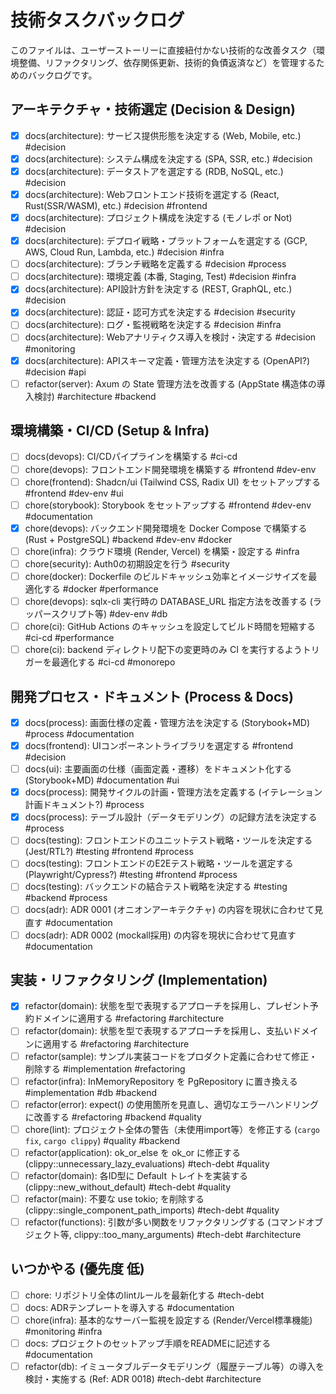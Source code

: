 # 技術タスクバックログ

このファイルは、ユーザーストーリーに直接紐付かない技術的な改善タスク（環境整備、リファクタリング、依存関係更新、技術的負債返済など）を管理するためのバックログです。

## アーキテクチャ・技術選定 (Decision & Design)

*   [x] docs(architecture): サービス提供形態を決定する (Web, Mobile, etc.) #decision
*   [x] docs(architecture): システム構成を決定する (SPA, SSR, etc.) #decision
*   [x] docs(architecture): データストアを選定する (RDB, NoSQL, etc.) #decision
*   [x] docs(architecture): Webフロントエンド技術を選定する (React, Rust(SSR/WASM), etc.) #decision #frontend
*   [x] docs(architecture): プロジェクト構成を決定する (モノレポ or Not) #decision
*   [x] docs(architecture): デプロイ戦略・プラットフォームを選定する (GCP, AWS, Cloud Run, Lambda, etc.) #decision #infra
*   [ ] docs(architecture): ブランチ戦略を定義する #decision #process
*   [ ] docs(architecture): 環境定義 (本番, Staging, Test) #decision #infra
*   [x] docs(architecture): API設計方針を決定する (REST, GraphQL, etc.) #decision
*   [x] docs(architecture): 認証・認可方式を決定する #decision #security
*   [ ] docs(architecture): ログ・監視戦略を決定する #decision #infra
*   [ ] docs(architecture): Webアナリティクス導入を検討・決定する #decision #monitoring
*   [x] docs(architecture): APIスキーマ定義・管理方法を決定する (OpenAPI?) #decision #api
*   [ ] refactor(server): Axum の State 管理方法を改善する (AppState 構造体の導入検討) #architecture #backend

## 環境構築・CI/CD (Setup & Infra)

*   [ ] docs(devops): CI/CDパイプラインを構築する #ci-cd
*   [ ] chore(devops): フロントエンド開発環境を構築する #frontend #dev-env
*   [ ] chore(frontend): Shadcn/ui (Tailwind CSS, Radix UI) をセットアップする #frontend #dev-env #ui
*   [ ] chore(storybook): Storybook をセットアップする #frontend #dev-env #documentation
*   [x] chore(devops): バックエンド開発環境を Docker Compose で構築する (Rust + PostgreSQL) #backend #dev-env #docker
*   [ ] chore(infra): クラウド環境 (Render, Vercel) を構築・設定する #infra
*   [ ] chore(security): Auth0の初期設定を行う #security
*   [ ] chore(docker): Dockerfile のビルドキャッシュ効率とイメージサイズを最適化する #docker #performance
*   [ ] chore(devops): sqlx-cli 実行時の DATABASE_URL 指定方法を改善する (ラッパースクリプト等) #dev-env #db
*   [ ] chore(ci): GitHub Actions のキャッシュを設定してビルド時間を短縮する #ci-cd #performance
*   [ ] chore(ci): backend ディレクトリ配下の変更時のみ CI を実行するようトリガーを最適化する #ci-cd #monorepo

## 開発プロセス・ドキュメント (Process & Docs)

*   [x] docs(process): 画面仕様の定義・管理方法を決定する (Storybook+MD) #process #documentation
*   [x] docs(frontend): UIコンポーネントライブラリを選定する #frontend #decision
*   [ ] docs(ui): 主要画面の仕様（画面定義・遷移）をドキュメント化する (Storybook+MD) #documentation #ui
*   [x] docs(process): 開発サイクルの計画・管理方法を定義する (イテレーション計画ドキュメント?) #process
*   [x] docs(process): テーブル設計（データモデリング）の記録方法を決定する #process
*   [ ] docs(testing): フロントエンドのユニットテスト戦略・ツールを決定する (Jest/RTL?) #testing #frontend #process
*   [ ] docs(testing): フロントエンドのE2Eテスト戦略・ツールを選定する (Playwright/Cypress?) #testing #frontend #process
*   [ ] docs(testing): バックエンドの結合テスト戦略を決定する #testing #backend #process
*   [ ] docs(adr): ADR 0001 (オニオンアーキテクチャ) の内容を現状に合わせて見直す #documentation
*   [ ] docs(adr): ADR 0002 (mockall採用) の内容を現状に合わせて見直す #documentation

## 実装・リファクタリング (Implementation)

*   [x] refactor(domain): 状態を型で表現するアプローチを採用し、プレゼント予約ドメインに適用する #refactoring #architecture
*   [ ] refactor(domain): 状態を型で表現するアプローチを採用し、支払いドメインに適用する #refactoring #architecture
*   [ ] refactor(sample): サンプル実装コードをプロダクト定義に合わせて修正・削除する #implementation #refactoring
*   [ ] refactor(infra): InMemoryRepository を PgRepository に置き換える #implementation #db #backend
*   [ ] refactor(error): expect() の使用箇所を見直し、適切なエラーハンドリングに改善する #refactoring #backend #quality
*   [ ] chore(lint): プロジェクト全体の警告（未使用import等）を修正する (`cargo fix`, `cargo clippy`) #quality #backend
*   [ ] refactor(application): ok_or_else を ok_or に修正する (clippy::unnecessary_lazy_evaluations) #tech-debt #quality
*   [ ] refactor(domain): 各ID型に Default トレイトを実装する (clippy::new_without_default) #tech-debt #quality
*   [ ] refactor(main): 不要な use tokio; を削除する (clippy::single_component_path_imports) #tech-debt #quality
*   [ ] refactor(functions): 引数が多い関数をリファクタリングする (コマンドオブジェクト等, clippy::too_many_arguments) #tech-debt #architecture

## いつかやる (優先度 低)

*   [ ] chore: リポジトリ全体のlintルールを最新化する #tech-debt
*   [ ] docs: ADRテンプレートを導入する #documentation
*   [ ] chore(infra): 基本的なサーバー監視を設定する (Render/Vercel標準機能) #monitoring #infra
*   [ ] docs: プロジェクトのセットアップ手順をREADMEに記述する #documentation
*   [ ] refactor(db): イミュータブルデータモデリング（履歴テーブル等）の導入を検討・実施する (Ref: ADR 0018) #tech-debt #architecture 